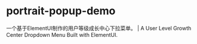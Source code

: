 # portrait-popup-demo
一个基于ElementUI制作的用户等级成长中心下拉菜单。 | A User Level Growth Center Dropdown Menu Built with ElementUI.
